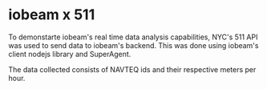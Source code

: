 # iobeam x 511 
To demonstarte iobeam's real time data analysis capabilities, NYC's 511 API was used to send data to iobeam's backend. This was done using iobeam's client nodejs library and SuperAgent.

The data collected consists of NAVTEQ ids and their respective meters per hour. 
